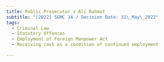 ```yaml
---
title: Public Prosecutor v Ali Rahmat
subtitle: "[2022] SGMC 34 / Decision Date: 31\_May\_2022"
tags:
  - Criminal Law
  - Statutory Offences
  - Employment of Foreign Manpower Act
  - Receiving cash as a condition of continued employment

---
```

